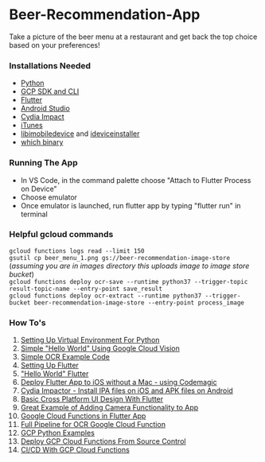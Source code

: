 # Beer-Recommendation-App
Take a picture of the beer menu at a restaurant and get back the top choice based on your preferences!

### Installations Needed
* [Python](https://www.python.org/downloads/)
* [GCP SDK and CLI](https://cloud.google.com/sdk/)
* [Flutter](https://flutter.dev/docs/get-started/install/windows)
* [Android Studio](https://developer.android.com/studio)
* [Cydia Impact](http://www.cydiaimpactor.com/)
* [iTunes](https://www.apple.com/itunes/download/?source=post_page---------------------------)
* [libimobiledevice](https://dev.azure.com/libimobiledevice-win32/imobiledevice-net/_build?definitionId=4&source=post_page---------------------------) and [ideviceinstaller](https://dev.azure.com/libimobiledevice-win32/imobiledevice-net/_build?definitionId=7&source=post_page---------------------------)
* [which binary](https://sourceforge.net/projects/gnuwin32/files/which/2.20/which-2.20-bin.zip/download?use_mirror=gigenet&source=post_page---------------------------)

### Running The App
* In VS Code, in the command palette choose "Attach to Flutter Process on Device"
* Choose emulator
* Once emulator is launched, run flutter app by typing "flutter run" in terminal

### Helpful gcloud commands
`gcloud functions logs read --limit 150`  
`gsutil cp beer_menu_1.png gs://beer-recommendation-image-store` (*assuming you are in images directory this uploads image to image store bucket*)  
`gcloud functions deploy ocr-save --runtime python37 --trigger-topic result-topic-name --entry-point save_result`  
`gcloud functions deploy ocr-extract --runtime python37 --trigger-bucket beer-recommendation-image-store --entry-point process_image`  

### How To's

1. [Setting Up Virtual Environment For Python](https://cloud.google.com/python/setup)
2. [Simple "Hello World" Using Google Cloud Vision](https://cloud.google.com/vision/docs/quickstart-client-libraries#client-libraries-install-python)
3. [Simple OCR Example Code](https://cloud.google.com/vision/docs/ocr)
4. [Setting Up Flutter](https://flutter.dev/docs/get-started/install/windows)
5. ["Hello World" Flutter](https://flutter.dev/docs/get-started/test-drive?tab=vscode)
6. [Deploy Flutter App to iOS without a Mac - using Codemagic](https://medium.com/flutter-community/developing-and-debugging-flutter-apps-for-ios-without-a-mac-8d362a8ec667)
7. [Cydia Impactor - Install IPA files on iOS and APK files on Android](http://www.cydiaimpactor.com/)
8. [Basic Cross Platform UI Design With Flutter](https://codelabs.developers.google.com/codelabs/flutter/#0) 
9. [Great Example of Adding Camera Functionality to App](https://blog.brainsandbeards.com/how-to-add-camera-support-to-a-flutter-app-c1dfd6b78823?gi=cd11558eecc5) 
10. [Google Cloud Functions in Flutter App](https://medium.com/@jackwong_60367/cloud-function-flutter-128b8c3695b4) 
11. [Full Pipeline for OCR Google Cloud Function](https://cloud.google.com/functions/docs/tutorials/ocr#functions_ocr_process-python) 
12. [GCP Python Examples](https://github.com/GoogleCloudPlatform/python-docs-samples) 
13. [Deploy GCP Cloud Functions From Source Control](https://cloud.google.com/functions/docs/deploying/repo) 
14. [CI/CD With GCP Cloud Functions](https://cloud.google.com/functions/docs/bestpractices/testing) 
